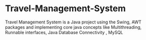 # Travel-Management-System
Travel Management System is a Java project using the Swing, AWT packages and implementing core java concepts like Multithreading, Runnable interfaces, Java Database Connectivity , MySQL
